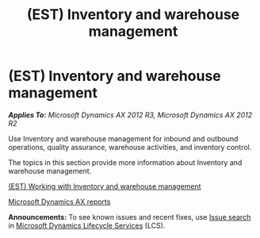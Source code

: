 ﻿---
title: (EST) Inventory and warehouse management
TOCTitle: (EST) Inventory and warehouse management
ms:assetid: b898867f-0ff0-4446-87ed-9310054581a7
ms:mtpsurl: https://technet.microsoft.com/en-us/library/JJ664188(v=AX.60)
ms:contentKeyID: 49385278
ms.date: 04/18/2014
mtps_version: v=AX.60
---

# (EST) Inventory and warehouse management 


_**Applies To:** Microsoft Dynamics AX 2012 R3, Microsoft Dynamics AX 2012 R2_

Use Inventory and warehouse management for inbound and outbound operations, quality assurance, warehouse activities, and inventory control.

The topics in this section provide more information about Inventory and warehouse management.

[(EST) Working with Inventory and warehouse management](est-working-with-inventory-and-warehouse-management.md)

[Microsoft Dynamics AX reports](microsoft-dynamics-ax-reports.md)

  
**Announcements:** To see known issues and recent fixes, use [Issue search](http://go.microsoft.com/fwlink/?linkid=389258) in [Microsoft Dynamics Lifecycle Services](http://go.microsoft.com/fwlink/?linkid=306505) (LCS).

